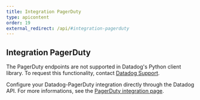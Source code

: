 ```yaml
---
title: Integration PagerDuty
type: apicontent
order: 19
external_redirect: /api/#integration-pagerduty
---
```


## Integration PagerDuty

The PagerDuty endpoints are not supported in Datadog's Python client library. To request this functionality, contact [Datadog Support][1].

Configure your Datadog-PagerDuty integration directly through the Datadog API.
For more informations, see the [PagerDuty integration page][2].

[1]: /help/
[2]: /integrations/pagerduty/
